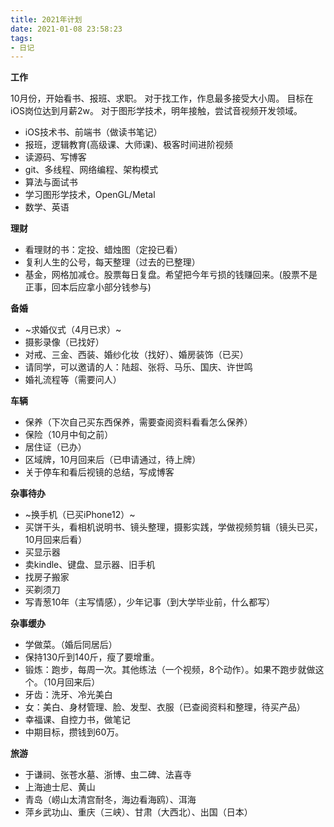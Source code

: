 ```yaml
---
title: 2021年计划
date: 2021-01-08 23:58:23
tags:
- 日记
---
```


**工作**

10月份，开始看书、报班、求职。
对于找工作，作息最多接受大小周。
目标在iOS岗位达到月薪2w。
对于图形学技术，明年接触，尝试音视频开发领域。

- iOS技术书、前端书（做读书笔记）
- 报班，逻辑教育(高级课、大师课)、极客时间进阶视频
- 读源码、写博客
- git、多线程、网络编程、架构模式
- 算法与面试书
- 学习图形学技术，OpenGL/Metal
- 数学、英语

**理财**

- 看理财的书：定投、蜡烛图（定投已看）
- 复利人生的公号，每天整理（过去的已整理）
- 基金，网格加减仓。股票每日复盘。希望把今年亏损的钱赚回来。(股票不是正事，回本后应拿小部分钱参与)

**备婚**

- ~求婚仪式（4月已求）~
- 摄影录像（已找好）
- 对戒、三金、西装、婚纱化妆（找好）、婚房装饰（已买）
- 请同学，可以邀请的人：陆超、张将、马乐、国庆、许世鸣
- 婚礼流程等（需要问人）

**车辆**

- 保养（下次自己买东西保养，需要查阅资料看看怎么保养）
- 保险（10月中旬之前）
- 居住证（已办）
- 区域牌，10月回来后（已申请通过，待上牌）
- 关于停车和看后视镜的总结，写成博客

**杂事待办**

- ~换手机（已买iPhone12）~
- 买饼干头，看相机说明书、镜头整理，摄影实践，学做视频剪辑（镜头已买，10月回来后看）
- 买显示器
- 卖kindle、键盘、显示器、旧手机
- 找房子搬家
- 买剃须刀
- 写青葱10年（主写情感），少年记事（到大学毕业前，什么都写）

**杂事缓办**

- 学做菜。（婚后同居后）
- 保持130斤到140斤，瘦了要增重。
- 锻炼：跑步，每周一次。其他练法（一个视频，8个动作）。如果不跑步就做这个。（10月回来后）
- 牙齿：洗牙、冷光美白
- 女：美白、身材管理、脸、发型、衣服（已查阅资料和整理，待买产品）
- 幸福课、自控力书，做笔记
- 中期目标，攒钱到60万。

**旅游**

- 于谦祠、张苍水墓、浙博、虫二碑、法喜寺
- 上海迪士尼、黄山
- 青岛（崂山太清宫耐冬，海边看海鸥）、洱海
- 萍乡武功山、重庆（三峡）、甘肃（大西北）、出国（日本）
